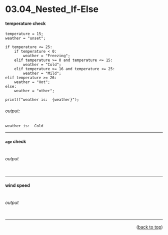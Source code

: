 <a name="topage"></a>

# 03.04_Nested_If-Else


#### temperature check

```
temperature = 15;
weather = "unset";

if temperature <= 25:
    if temperature < 0:
        weather = "Freezing";
    elif temperature >= 0 and temperature <= 15:
        weather = "Cold";
    elif temperature >= 16 and temperature <= 25:
        weather = "Mild";
elif temperature >= 26:
    weather = "Hot";
else:
    weather = "other";
  
print(f"weather is:  {weather}");
```

###### output: 

```
weather is:  Cold
```

----

#### `age` check

```
```

###### output
```
```

----

#### wind speed

```
```

###### output
```
```



----

<p align="right">(<a href="#topage">back to top</a>)</p>
<br/>
